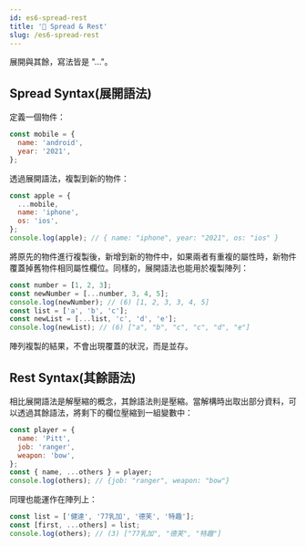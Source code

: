 ```yaml
---
id: es6-spread-rest
title: '📜 Spread & Rest'
slug: /es6-spread-rest
---
```


展開與其餘，寫法皆是 "..."。

## Spread Syntax(展開語法)

定義一個物件：

```js
const mobile = {
  name: 'android',
  year: '2021',
};
```

透過展開語法，複製到新的物件：

```js
const apple = {
  ...mobile,
  name: 'iphone',
  os: 'ios',
};
console.log(apple); // { name: "iphone", year: "2021", os: "ios" }
```

將原先的物件進行複製後，新增到新的物件中，如果兩者有重複的屬性時，新物件覆蓋掉舊物件相同屬性欄位。同樣的，展開語法也能用於複製陣列：

```js
const number = [1, 2, 3];
const newNumber = [...number, 3, 4, 5];
console.log(newNumber); // (6) [1, 2, 3, 3, 4, 5]
const list = ['a', 'b', 'c'];
const newList = [...list, 'c', 'd', 'e'];
console.log(newList); // (6) ["a", "b", "c", "c", "d", "e"]
```

陣列複製的結果，不會出現覆蓋的狀況，而是並存。

## Rest Syntax(其餘語法)

相比展開語法是解壓縮的概念，其餘語法則是壓縮。當解構時出取出部分資料，可以透過其餘語法，將剩下的欄位壓縮到一組變數中：

```js
const player = {
  name: 'Pitt',
  job: 'ranger',
  weapon: 'bow',
};
const { name, ...others } = player;
console.log(others); // {job: "ranger", weapon: "bow"}
```

同理也能運作在陣列上：

```js
const list = ['健達', '77乳加', '德芙', '特趣'];
const [first, ...others] = list;
console.log(others); // (3) ["77乳加", "德芙", "特趣"]
```

